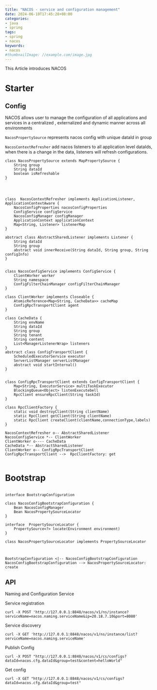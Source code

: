 ```yaml
---
title: "NACOS - service and configuration management"
date: 2024-06-10T17:45:28+08:00
categories:
- java
- spring
tags:
- spring
- nacos
keywords:
- nacos
#thumbnailImage: //example.com/image.jpg
---
```

This Article introduces NACOS 

<!--more-->

# Starter


## Config

NACOS allows user to manage the configuration of all applications and services in a centralized , externalized and dynamic manner across all environments

`NacosPropertySource` represents nacos config with unique dataId in group

`NacosContextRefresher` add nacos listeners to all application level dataIds, when there is a change in the data, listeners will refresh configurations.

```plantuml
class NacosPropertySource extends MapPropertySource {
    String group
    String dataId
    boolean isRefreshable
}

```



```plantuml



class  NacosContextRefresher implements ApplicationListener, ApplicationContextAware {
    NacosConfigProperties nacosConfigProperties
    ConfigService configService
    NacosConfigManager configManager
    ApplicationContext applicationContext
    Map<String, Listener> listenerMap
}

abstract class AbstractSharedListener implements Listener {
    String dataId
    String group
    abstract void innerReceive(String dataId, String group, String configInfo)
}


class NacosConfigService implements ConfigService {
    ClientWorker worker
    String namespace
    ConfigFilterChainManager configFilterChainManager
}

class ClientWorker implements Closeable {
    AtomicReference<Map<String, CacheData>> cacheMap
    ConfigRpcTransportClient agent
}

class CacheData {
    String envName
    String dataId
    String group
    String tenant
    String content
    List<ManagerListenerWrap> listeners
}
abstract class ConfigTransportClient {
    ScheduledExecutorService executor
    ServerListManager serverListManager
    abstract void startInternal()
}


class ConfigRpcTransportClient extends ConfigTransportClient {
    Map<String, ExecutorService> multiTaskExecutor
    BlockingQueue<Object> listenExecutebell
    RpcClient ensureRpcClient(String taskId)
}

class RpcClientFactory {
    static void destroyClient(String clientName)
    static RpcClient getClient(String clientName)
    static RpcClient createClient(clientName,connectionType,labels)
}

NacosContextRefresher o-- AbstractSharedListener
NacosConfigService *-- ClientWorker
ClientWorker o---- CacheData
CacheData *-- AbstractSharedListener
ClientWorker o-- ConfigRpcTransportClient 
ConfigRpcTransportClient -->  RpcClientFactory: get


```









# Bootstrap
```plantuml

interface BootstrapConfiguration 

class NacosConfigBootstrapConfiguration {
    Bean NacosConfigManager
    Bean NacosPropertySourceLocator
}

interface  PropertySourceLocator {
    PropertySource<?> locate(Environment environment)
}

class NacosPropertySourceLocator implements PropertySourceLocator



BootstrapConfiguration <|-- NacosConfigBootstrapConfiguration 
NacosConfigBootstrapConfiguration --> NacosPropertySourceLocator: create

```

## API
Naming and Configuration Service

Service registration
```
curl -X POST 'http://127.0.0.1:8848/nacos/v1/ns/instance?serviceName=nacos.naming.serviceName&ip=20.18.7.10&port=8080'
```
Service discovery
```
curl -X GET 'http://127.0.0.1:8848/nacos/v1/ns/instance/list?serviceName=nacos.naming.serviceName'
```
Publish Config
```
curl -X POST "http://127.0.0.1:8848/nacos/v1/cs/configs?dataId=nacos.cfg.dataId&group=test&content=helloWorld"
```
Get config
```
curl -X GET "http://127.0.0.1:8848/nacos/v1/cs/configs?dataId=nacos.cfg.dataId&group=test"
```




